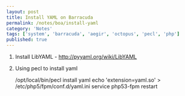 ```yaml
---
layout: post
title: Install YAML on Barracuda
permalink: /notes/boa/install-yaml
category: 'Notes'
tags: ['system', 'barracuda', 'aegir', 'octopus', 'pecl', 'php']
published: true
---
```


1. Install LibYAML - http://pyyaml.org/wiki/LibYAML
2. Using pecl to install yaml

    /opt/local/bin/pecl install yaml
    echo 'extension=yaml.so' >  /etc/php5/fpm/conf.d/yaml.ini
    service php53-fpm restart
